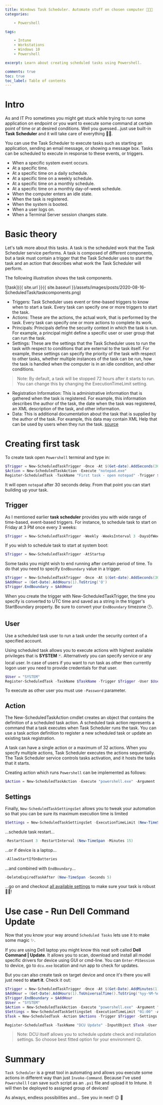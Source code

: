 ```yaml
---
title: Windows Task Scheduler. Automate stuff on chosen computer 🧑🏻‍💻
categories:

    - Powershell

tags:

    - Intune
    - Workstations
    - Windows 10
    - Powershell

excerpt: Learn about creating scheduled tasks using Powershell.

comments: true
toc: true
toc_label: Table of contents
---
```


# Intro

As and IT Pro sometimes you might get stuck while trying to run some application on endpoint or you want to execute some command at certain point of time or at desired conditions.
Well you guessed...just use built-in **Task Scheduler** and it will take care of everything 🧙🏻.

You can use the Task Scheduler to execute tasks such as starting an application, sending an email message, or showing a message box. Tasks can be scheduled to execute in response to these events, or triggers.

* When a specific system event occurs.
* At a specific time.
* At a specific time on a daily schedule.
* At a specific time on a weekly schedule.
* At a specific time on a monthly schedule.
* At a specific time on a monthly day-of-week schedule.
* When the computer enters an idle state.
* When the task is registered.
* When the system is booted.
* When a user logs on.
* When a Terminal Server session changes state.

# Basic theory

Let's talk more about this tasks.
A task is the scheduled work that the Task Scheduler service performs. A task is composed of different components, but a task must contain a trigger that the Task Scheduler uses to start the task and an action that describes what work the Task Scheduler will perform.

The following illustration shows the task components.

![task]({{ site.url }}{{ site.baseurl }}/assets/images/posts/2020-08-16-ScheduledTask/taskcomponents.png)

* Triggers: Task Scheduler uses event or time-based triggers to know when to start a task. Every task can specify one or more triggers to start the task.
* Actions: These are the actions, the actual work, that is performed by the task. Every task can specify one or more actions to complete its work.
* Principals: Principals define the security context in which the task is run. For example, a principal might define a specific user or user group that can run the task.
* Settings: These are the settings that the Task Scheduler uses to run the task with respect to conditions that are external to the task itself. For example, these settings can specify the priority of the task with respect to other tasks, whether multiple instances of the task can be run, how the task is handled when the computer is in an idle condition, and other conditions.

> Note: By default, a task will be stopped 72 hours after it starts to run. You can change this by changing the ExecutionTimeLimit setting.

* Registration Information: This is administrative information that is gathered when the task is registered. For example, this information describes the author of the task, the date when the task was registered, an XML description of the task, and other information.
* Data: This is additional documentation about the task that is supplied by the author of the task. For example, this data may contain XML Help that can be used by users when they run the task. [source](https://docs.microsoft.com/en-gb/windows/win32/taskschd/tasks)

# Creating first task

To create task open `Powershell` terminal and type in:

```powershell
$Trigger = New-ScheduledTaskTrigger -Once -At $(Get-date).AddSeconds(30)
$Action = New-ScheduledTaskAction -Execute "notepad.exe"
Register-ScheduledTask -TaskName "First task - open notepad" -Trigger $Trigger -Action $Action
```

It will open `notepad` after 30 seconds delay.
From that point you can start building up your task.

## Trigger

As I mentioned earlier **task scheduler** provides you with wide range of time-based, event-based triggers.
For instance, to schedule task to start on Friday at 3 PM once every 3 weeks:

```powershell
$Trigger = New-ScheduledTaskTrigger -Weekly -WeeksInterval 3 -DaysOfWeek Friday -At 3pm
```

If you wish to schedule task to start at system boot:

```powershell
$Trigger = New-ScheduledTaskTrigger -AtStartup
```

Some tasks you might wish to end running after certain period of time.
To do that you need to specify `EndBoundary` value in a trigger.

```powershell
$Trigger = New-ScheduledTaskTrigger -Once -At $(Get-date).AddSeconds(30)
$AddHour = (Get-Date).AddHours(1).ToString('O')
$Trigger.EndBoundary = $AddHour
```

When you create the trigger with New-ScheduledTaskTrigger, the time you specify is converted to UTC time and saved as a string in the trigger's StartBoundary property.
Be sure to convert your `EndBoundary` timezone 🕒.

## User

Use a scheduled task user to run a task under the security context of a specified account.

Using scheduled task allows you to execute actions with highest available privileges that is **SYSTEM** 🃏.
Alternatively you can specify service or any local user.
In case of users if you want to run task as other then currently logon user you need to provide credentials for that user.

```powershell
$User = "SYSTEM"
Register-ScheduledTask -TaskName $TaskName -Trigger $Trigger -User $User -Action $Action -Settings $Settings -Force
```

To execute as other user you must use `-Password` parameter.

## Action

The New-ScheduledTaskAction cmdlet creates an object that contains the definition of a scheduled task action. A scheduled task action represents a command that a task executes when Task Scheduler runs the task. You can use a task action definition to register a new scheduled task or update an existing task registration.

A task can have a single action or a maximum of 32 actions. When you specify multiple actions, Task Scheduler executes the actions sequentially. The Task Scheduler service controls tasks activation, and it hosts the tasks that it starts.

Creating action which runs `Powershell` can be implemented as follows:

```powershell
$Action = New-ScheduledTaskAction -Execute "powershell.exe" -Argument '-ex bypass -command "notepad.exe" -NoNewWindow -NonInteractive'
```

## Settings

Finally, `New-ScheduledTaskSettingsSet` allows you to tweak your automation so that you can be sure its maximum execution time is limited

```powershell
$Settings = New-ScheduledTaskSettingsSet -ExecutionTimeLimit (New-TimeSpan -Hours 1)
```

...schedule task restart...

```powershell
-RestartCount 3 -RestartInterval (New-TimeSpan -Minutes 15)
```

...or if device is a laptop...

```powershell
-AllowStartIfOnBatteries
```

...and combined with `EndBoundary`...

```powershell
-DeleteExpiredTaskAfter (New-TimeSpan -Seconds 5)
```

...go on and checkout [all available settings](https://docs.microsoft.com/en-us/powershell/module/scheduledtasks/new-scheduledtasksettingsset?view=win10-ps) to make sure your task is robust 💪🏼!

# Use case - Run Dell Command Update

Now that you know your way around `Scheduled Tasks` lets use it to make some magic ✨.

If you are using Dell laptop you might know this neat soft called **Dell Command | Update**.
It allows you to scan, download and install all model specific drivers for device using GUI or cmd-line.
You can `Enter-PSSession` to device, go to `dcu.exe` location and run app to check for updates.

But you can also create task on target device and once it's there you will just need to **start it**.
Check it out:

```powershell
$Trigger = New-ScheduledTaskTrigger -Once -At $(Get-Date).AddMinutes(1)
$AddHour = (Get-Date).AddHours(1).ToUniversalTime().ToString('%yy-%M-%dT%H:%m:%s.000Z')
$Trigger.EndBoundary = $AddHour
$User = "SYSTEM"
$Action = New-ScheduledTaskAction -Execute "powershell.exe" -Argument "Start-Process 'C:\Program Files (x86)\Dell\CommandUpdate\dcu-cli.exe' -ArgumentList '/applyUpdates -silent -outputLog=`"C:\Temp\DellCommandUpdate.log`"' -Wait"
$Settings = New-ScheduledTaskSettingsSet -ExecutionTimeLimit "01:00" -AllowStartIfOnBatteries
$Task = New-ScheduledTask -Action $Actions -Trigger $Trigger -Settings $Settings -Description 'Update process'

Register-ScheduledTask -TaskName "DCU Update" -InputObject $Task -User $User -Force
```

> Note: DCU itself allows you to schedule update check and installation settings.
So choose best fitted option for your environment 😉.

# Summary

`Task Scheduler` is a great tool in automating and allows you execute some actions in different way than just `Invoke-Command`.
Because I've used `Powershell` I can save such script as an `.ps1` file and upload it to Intune.
It will then be deployed to assigned group of devices!

As always, endless possibilities and...
See you in next! 😉 🧠